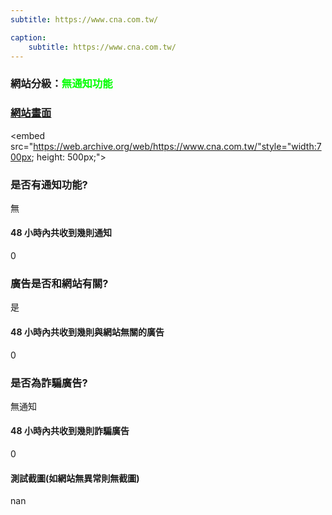 ```yaml
---
subtitle: https://www.cna.com.tw/

caption:
	subtitle: https://www.cna.com.tw/
---
```


<h3>網站分級：<font color="#00FF00">無通知功能</font></h3>

### [網站畫面](https://www.cna.com.tw/)
<embed src="https://web.archive.org/web/https://www.cna.com.tw/"style="width:700px; height: 500px;">

### 是否有通知功能?
無

#### 48 小時內共收到幾則通知
0

### 廣告是否和網站有關?
是

#### 48 小時內共收到幾則與網站無關的廣告
0

### 是否為詐騙廣告?
無通知

#### 48 小時內共收到幾則詐騙廣告
0

#### 測試截圖(如網站無異常則無截圖)
nan

